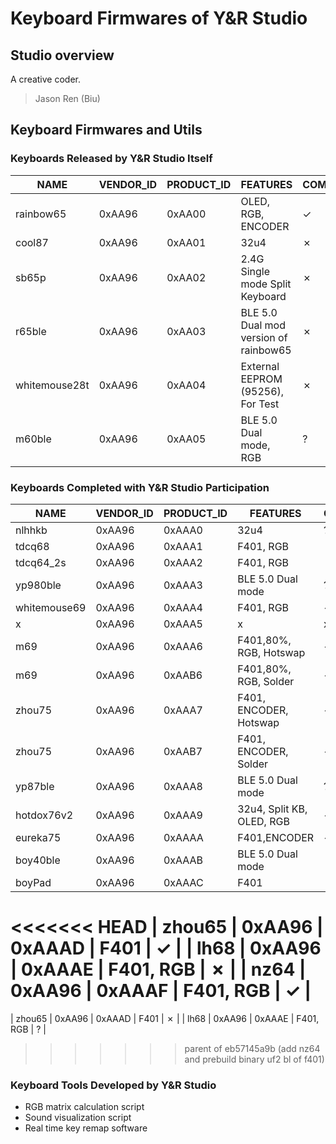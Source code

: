 # Keyboard Firmwares of Y&R Studio

## Studio overview

A creative coder.

> Jason Ren (Biu)

## Keyboard Firmwares and Utils

### Keyboards Released by Y&R Studio Itself
| NAME          | VENDOR_ID | PRODUCT_ID | FEATURES                              | COMMERCIALIZATION |
| ------------- | --------- | ---------- | ------------------------------------- | ----------------- |
| rainbow65     | 0xAA96    | 0xAA00     | OLED, RGB, ENCODER                    | &check;           |
| cool87        | 0xAA96    | 0xAA01     | 32u4                                  | &cross;           |
| sb65p         | 0xAA96    | 0xAA02     | 2.4G Single mode Split Keyboard       | &cross;           |
| r65ble        | 0xAA96    | 0xAA03     | BLE 5.0 Dual mod version of rainbow65 | &cross;           |
| whitemouse28t | 0xAA96    | 0xAA04     | External EEPROM (95256), For Test     | &cross;           |
| m60ble        | 0xAA96    | 0xAA05     | BLE 5.0 Dual mode, RGB                | &quest;           |



### Keyboards Completed with Y&R Studio Participation
| NAME         | VENDOR_ID | PRODUCT_ID | FEATURES                  | COMMERCIALIZATION |
| ------------ | --------- | ---------- | ------------------------- | ----------------- |
| nlhhkb       | 0xAA96    | 0xAAA0     | 32u4                      | &quest;           |
| tdcq68       | 0xAA96    | 0xAAA1     | F401, RGB                 | &cross;           |
| tdcq64_2s    | 0xAA96    | 0xAAA2     | F401, RGB                 | &cross;           |
| yp980ble     | 0xAA96    | 0xAAA3     | BLE 5.0 Dual mode         | &quest;           |
| whitemouse69 | 0xAA96    | 0xAAA4     | F401, RGB                 | &check;           |
| x            | 0xAA96    | 0xAAA5     | x                         | x                 |
| m69          | 0xAA96    | 0xAAA6     | F401,80%, RGB, Hotswap    | &check;           |
| m69          | 0xAA96    | 0xAAB6     | F401,80%, RGB, Solder     | &check;           |
| zhou75       | 0xAA96    | 0xAAA7     | F401, ENCODER, Hotswap    | &check;           |
| zhou75       | 0xAA96    | 0xAAB7     | F401, ENCODER, Solder     | &check;           |
| yp87ble      | 0xAA96    | 0xAAA8     | BLE 5.0 Dual mode         | &quest;           |
| hotdox76v2   | 0xAA96    | 0xAAA9     | 32u4, Split KB, OLED, RGB | &check;           |
| eureka75     | 0xAA96    | 0xAAAA     | F401,ENCODER              | &check;           |
| boy40ble     | 0xAA96    | 0xAAAB     | BLE 5.0 Dual mode         | &cross;           |
| boyPad       | 0xAA96    | 0xAAAC     | F401                      | &cross;           |
<<<<<<< HEAD
| zhou65       | 0xAA96    | 0xAAAD     | F401                      | &check;           |
| lh68         | 0xAA96    | 0xAAAE     | F401, RGB                 | &cross;           |
| nz64         | 0xAA96    | 0xAAAF     | F401, RGB                 | &check;           |
=======
| zhou65       | 0xAA96    | 0xAAAD     | F401                      | &cross;           |
| lh68         | 0xAA96    | 0xAAAE     | F401, RGB                 | &quest;           |
>>>>>>> parent of eb57145a9b (add nz64 and prebuild binary uf2 bl of f401)



### Keyboard Tools Developed by Y&R Studio

- RGB matrix calculation script
- Sound visualization script
- Real time key remap software

